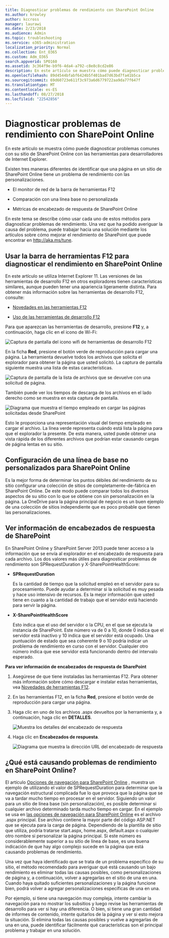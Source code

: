 ```yaml
---
title: Diagnosticar problemas de rendimiento con SharePoint Online
ms.author: krowley
author: kccross
manager: laurawi
ms.date: 2/23/2018
ms.audience: Admin
ms.topic: troubleshooting
ms.service: o365-administration
localization_priority: Normal
ms.collection: Ent_O365
ms.custom: Adm_O365
search.appverid: SPO160
ms.assetid: 3c364f9e-b9f6-4da4-a792-c8e8c8cd2e86
description: En este artículo se muestra cómo puede diagnosticar problemas comunes con su sitio de SharePoint Online con las herramientas para desarrolladores de Internet Explorer.
ms.openlocfilehash: 89d4544bfabf6424b5f401bad7d63bd7fa41b5ca
ms.sourcegitcommit: 69d60723e611f3c973a6d6779722aa9da77f647f
ms.translationtype: MT
ms.contentlocale: es-ES
ms.lasthandoff: 08/27/2018
ms.locfileid: "22542856"
---
```

# <a name="diagnosing-performance-issues-with-sharepoint-online"></a>Diagnosticar problemas de rendimiento con SharePoint Online

En este artículo se muestra cómo puede diagnosticar problemas comunes con su sitio de SharePoint Online con las herramientas para desarrolladores de Internet Explorer.
  
Existen tres maneras diferentes de identificar que una página en un sitio de SharePoint Online tiene un problema de rendimiento con las personalizaciones.
  
- El monitor de red de la barra de herramientas F12
    
- Comparación con una línea base no personalizada
    
- Métricas de encabezado de respuesta de SharePoint Online
    
En este tema se describe cómo usar cada uno de estos métodos para diagnosticar problemas de rendimiento. Una vez que ha podido averiguar la causa del problema, puede trabajar hacia una solución mediante los artículos sobre cómo mejorar el rendimiento de SharePoint que puede encontrar en http://aka.ms/tune.
  
## <a name="using-the-f12-tool-bar-to-diagnose-performance-in-sharepoint-online"></a>Usar la barra de herramientas F12 para diagnosticar el rendimiento en SharePoint Online
<a name="F12ToolInfo"> </a>

En este artículo se utiliza Internet Explorer 11. Las versiones de las herramientas de desarrollo F12 en otros exploradores tienen características similares, aunque pueden tener una apariencia ligeramente distinta. Para obtener más información sobre las herramientas de desarrollo F12, consulte:
  
- [Novedades en las herramientas F12](https://go.microsoft.com/fwlink/p/?LinkId=522545)
    
- [Uso de las herramientas de desarrollo F12](https://go.microsoft.com/fwlink/p/?LinkId=522546)
    
Para que aparezcan las herramientas de desarrollo, presione **F12** y, a continuación, haga clic en el icono de Wi-Fi: 
 
  
![Captura de pantalla del icono wifi de herramientas de desarrollo F12](media/27acacbb-5688-459a-aa2f-5c8c5f17b76e.png)
  
En la ficha **Red**, presione el botón verde de reproducción para cargar una página. La herramienta devuelve todos los archivos que solicita el explorador para obtener la página que usted solicitó. La captura de pantalla siguiente muestra una lista de estas características. 
  
![Captura de pantalla de la lista de archivos que se devuelve con una solicitud de página.](media/247a9422-76da-4b0c-bed3-ce77b05e4560.png)
  
También puede ver los tiempos de descarga de los archivos en el lado derecho como se muestra en esta captura de pantalla.
  
![Diagrama que muestra el tiempo empleado en cargar las páginas solicitadas desde SharePoint](media/d71ad1fa-9018-4fae-82eb-c1838e7db0ff.png)
  
Esto le proporciona una representación visual del tiempo empleado en cargar el archivo. La línea verde representa cuándo está lista la página para que el explorador la presente. De esta manera, usted puede obtener una vista rápida de los diferentes archivos que podrían estar causando cargas de página lentas en su sitio.


  
## <a name="setting-up-a-non-customized-baseline-for-sharepoint-online"></a>Configuración de una línea de base no personalizados para SharePoint Online
<a name="F12ToolInfo"> </a>

Es la mejor forma de determinar los puntos débiles del rendimiento de su sitio configurar una colección de sitios de completamente-de-fábrica en SharePoint Online. De este modo puede comparar todos los diversos aspectos de su sitio con lo que se obtiene con sin personalización en la página. La OneDrive para la página principal de negocio es un buen ejemplo de una colección de sitios independiente que es poco probable que tienen las personalizaciones.
  
## <a name="viewing-sharepoint-response-header-information"></a>Ver información de encabezados de respuesta de SharePoint
<a name="F12ToolInfo"> </a>

En SharePoint Online y SharePoint Server 2013 puede tener acceso a la información que se envía al explorador en el encabezado de respuesta para cada archivo. Los dos valores más útiles para diagnosticar problemas de rendimiento son SPRequestDuration y X-SharePointHealthScore:
  
- **SPRequestDuration**
    
    Es la cantidad de tiempo que la solicitud empleó en el servidor para su procesamiento. Puede ayudar a determinar si la solicitud es muy pesada y hace uso intensivo de recursos. Es la mejor información que usted tiene en cuanto a la cantidad de trabajo que el servidor está haciendo para servir la página.
    
- **X-SharePointHealthScore**
    
    Esto indica que el uso del servidor o la CPU, en el que se ejecuta la instancia de SharePoint. Este número va de 0 a 10, donde 0 indica que el servidor está inactivo y 10 indica que el servidor está ocupado. Una puntuación de estado que sea coherente 9 o 10 podría indicar un problema de rendimiento en curso con el servidor. Cualquier otro número indica que ese servidor está funcionando dentro del intervalo esperado.
    
 **Para ver información de encabezados de respuesta de SharePoint**
  
1. Asegúrese de que tiene instaladas las herramientas F12. Para obtener más información sobre cómo descargar e instalar estas herramientas, vea [Novedades de herramientas F12](https://go.microsoft.com/fwlink/p/?LinkId=522545).
    
2. En las herramientas F12, en la ficha **Red**, presione el botón verde de reproducción para cargar una página. 
    
3. Haga clic en uno de los archivos .aspx devueltos por la herramienta y, a continuación, haga clic en **DETALLES**. 
    
    ![Muestra los detalles del encabezado de respuesta](media/1f8a044a-caf8-4613-be2b-7e064141ac8a.png)
  
4. Haga clic en **Encabezados de respuesta**. 
    
    ![Diagrama que muestra la dirección URL del encabezado de respuesta](media/efc7076e-447e-447e-882a-ae3aa721e2c3.png)
  
## <a name="whats-causing-performance-issues-in-sharepoint-online"></a>¿Qué está causando problemas de rendimiento en SharePoint Online?
<a name="F12ToolInfo"> </a>

El artículo [Opciones de navegación para SharePoint Online](navigation-options-for-sharepoint-online.md) , muestra un ejemplo de utilizando el valor de SPRequestDuration para determinar que la navegación estructural complicada fue lo que provoca que la página que se va a tardar mucho tiempo en procesar en el servidor. Siguiendo un valor para un sitio de línea base (sin personalización), es posible determinar si cualquier archivo determinado tarda mucho tiempo en cargar. En el ejemplo se usa en [las opciones de navegación para SharePoint Online](navigation-options-for-sharepoint-online.md) es el archivo .aspx principal. Ese archivo contiene la mayor parte del código ASP.NET que se ejecuta para la carga de página. Dependiendo de la plantilla de sitio que utiliza, podría tratarse start.aspx, home.aspx, default.aspx o cualquier otro nombre si personalizar la página principal. Si este número es considerablemente superior a su sitio de línea de base, es una buena indicación de que hay algo complejo sucede en la página que está causando problemas de rendimiento. 
  
Una vez que haya identificado que se trata de un problema específico de su sitio, el método recomendado para averiguar qué está causando un bajo rendimiento es eliminar todas las causas posibles, como personalizaciones de página y, a continuación, volver a agregarlas en el sitio de una en una. Cuando haya quitado suficientes personalizaciones y la página funcione bien, podrá volver a agregar personalizaciones específicas de una en una.
  
Por ejemplo, si tiene una navegación muy compleja, intente cambiar la navegación para no mostrar los subsitios y luego revise las herramientas de desarrollo para ver si hay una diferencia. O bien, si tiene una gran cantidad de informes de contenido, intente quitarlos de la página y ver si esto mejora la situación. Si elimina todas las causas posibles y vuelve a agregarlas de una en una, puede identificar fácilmente qué características son el principal problema y trabajar en una solución. 

  

